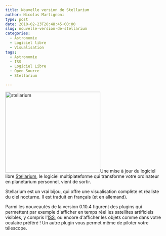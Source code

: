 ```yaml
---
title: Nouvelle version de Stellarium
author: Nicolas Martignoni
type: post
date: 2010-02-23T20:48:45+00:00
slug: nouvelle-version-de-stellarium
categories:
  - Astronomie
  - Logiciel libre
  - Visualisation
tags:
  - Astronomie
  - ISS
  - Logiciel Libre
  - Open Source
  - Stellarium

---
```

[<img class="size-medium wp-image-407 alignright" title="stellarium" src="https://blog.martignoni.net/wp-content/uploads/2010/02/stellarium-300x256.jpg" alt="stellarium" width="300" height="256" srcset="https://blog.martignoni.net/wp-content/uploads/2010/02/stellarium-300x256.jpg 300w, https://blog.martignoni.net/wp-content/uploads/2010/02/stellarium.jpg 400w" sizes="(max-width: 300px) 100vw, 300px" />][1]Une mise à jour du logiciel libre [Stellarium][1], le logiciel multiplateforme qui transforme votre ordinateur en planétarium personnel, vient de sortir.

Stellarium est un vrai bijou, qui offre une visualisation complète et réaliste du ciel nocturne. Il est traduit en français (et en allemand).

Parmi les nouveautés de la version 0.10.4 figurent des plugins qui permettent par exemple d'afficher en temps réel les satellites artificiels visibles, y compris l'[ISS][2], ou encore d'afficher les objets comme dans votre oculaire préféré ! Un autre plugin vous permet même de piloter votre télescope.

 [1]: http://www.stellarium.org/
 [2]: https://blog.martignoni.net/2009/07/etonnante-photo-de-liss-et-endeavour/